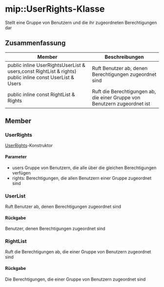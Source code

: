 # <a name="class-mipuserrights"></a>mip::UserRights-Klasse 
Stellt eine Gruppe von Benutzern und die ihr zugeordneten Berechtigungen dar
## <a name="summary"></a>Zusammenfassung
 Member                        | Beschreibungen                                
--------------------------------|---------------------------------------------
public inline  UserRightsUserList & users,const RightList & rights) public inline const UserList & Users | Ruft Benutzer ab, denen Berechtigungen zugeordnet sind
public inline const RightList & Rights | Ruft die Berechtigungen ab, die einer Gruppe von Benutzern zugeordnet ist
## <a name="members"></a>Member
### <a name="userrights"></a>UserRights
[UserRights](#classmip_1_1_user_rights)-Konstruktor
#### <a name="parameters"></a>Parameter
* users Gruppe von Benutzern, die alle über die gleichen Berechtigungen verfügen 
* rights: Berechtigungen, die allen Benutzern einer Gruppe zugeordnet sind
### <a name="userlist"></a>UserList
Ruft Benutzer ab, denen Berechtigungen zugeordnet sind
#### <a name="returns"></a>Rückgabe
Benutzer, denen Berechtigungen zugeordnet sind
### <a name="rightlist"></a>RightList
Ruft die Berechtigungen ab, die einer Gruppe von Benutzern zugeordnet sind
#### <a name="returns"></a>Rückgabe
Die Berechtigungen, die einer Gruppe von Benutzern zugeordnet sind